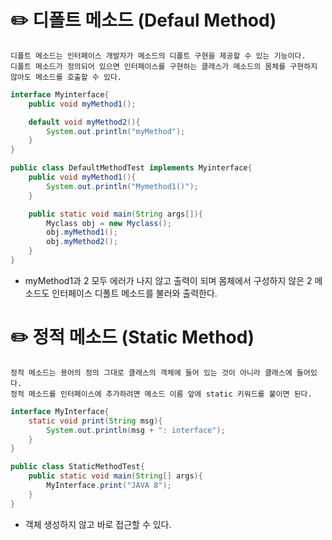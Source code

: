 # ✏️ 디폴트 메소드 (Defaul Method)
    디폴트 메소드는 인터페이스 개발자가 메소드의 디폴트 구현을 제공할 수 있는 기능이다.
    디폴트 메소드가 정의되어 있으면 인터페이스를 구현하는 클래스가 메소드의 몸체를 구현하지 않아도 메소드를 호출할 수 있다.
```java
interface Myinterface{
    public void myMethod1();

    default void myMethod2(){
        System.out.println("myMethod");
    }
}

public class DefaultMethodTest implements Myinterface{
    public void myMethod1(){
        System.out.println("Mymethod1()");
    }

    public static void main(String args[]){
        Myclass obj = new Myclass();
        obj.myMethod1();
        obj.myMethod2();
    }
}
```
* myMethod1과 2 모두 에러가 나지 않고 출력이 되며 몸체에서 구성하지 않은 2 메소드도 인터페이스 디폴트 메소드를 불러와 출력한다.

# ✏️ 정적 메소드 (Static Method)
    정적 메소드는 용어의 정의 그대로 클래스의 객체에 들어 있는 것이 아니라 클래스에 들어있다.
    정적 메소드를 인터페이스에 추가하려면 메소드 이름 앞에 static 키워드를 붙이면 된다.
```java
interface MyInterface{
    static void print(String msg){
        System.out.println(msg + ": interface");
    }
}

public class StaticMethodTest{
    public static void main(String[] args){
        MyInterface.print("JAVA 8");
    }
}
```
* 객체 생성하지 않고 바로 접근할 수 있다.